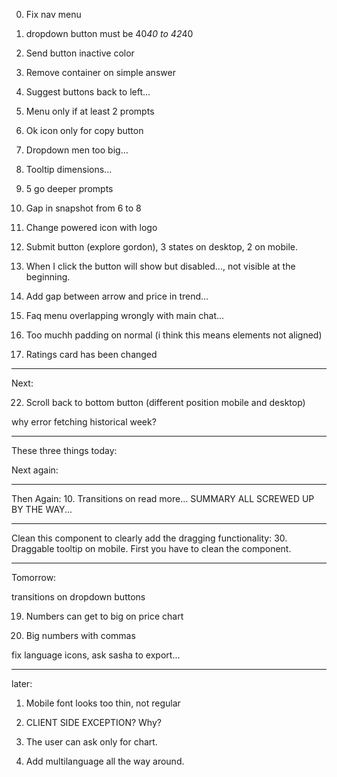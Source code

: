 0. Fix nav menu
2. dropdown button must be 40*40 to 42*40
3. Send button inactive color
6. Remove container on simple answer
4. Suggest buttons back to left...
5. Menu only if at least 2 prompts


7. Ok icon only for copy button
8. Dropdown men too big...
9. Tooltip dimensions...
12. 5 go deeper prompts

13. Gap in snapshot from 6 to 8

21. Change powered icon with logo
23. Submit button (explore gordon), 3 states on desktop, 2 on mobile.
24. When I click the button will show but disabled..., not visible at the beginning.
25. Add gap between arrow and price in trend...

20. Faq menu overlapping wrongly with main chat...
18. Too muchh padding on normal (i think this means elements not aligned)
11. Ratings card has been changed

----

Next:

22. Scroll back to bottom button (different position mobile and desktop) 

why error fetching historical week?

---

These three things today:

Next again:

---

Then Again:
10. Transitions on read more... SUMMARY ALL SCREWED UP BY THE WAY...


---

Clean this component to clearly add the dragging functionality:
30. Draggable tooltip on mobile. First you have to clean the component.



---------------

Tomorrow:

transitions on dropdown buttons

19. Numbers can get to big on price chart

29. Big numbers with commas

fix language icons, ask sasha to export...


---
later:
1. Mobile font looks too thin, not regular


31. CLIENT SIDE EXCEPTION? Why?
32. The user can ask only for chart.
33. Add multilanguage all the way around.
